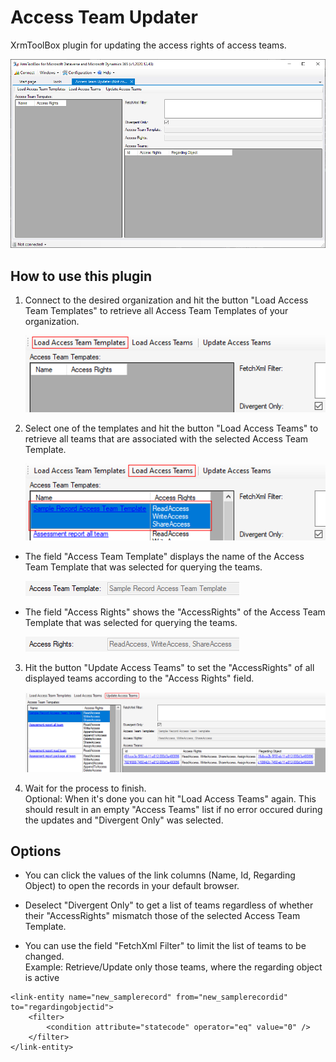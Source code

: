 # Access Team Updater
XrmToolBox plugin for updating the access rights of access teams.

![Load Access Team Updater](Documentation/AccessTeamUpdater.png)

## How to use this plugin

1. Connect to the desired organization and hit the button "Load Access Team Templates" to retrieve all Access Team Templates of your organization.

	![Load Access Team Templates](Documentation/LoadAccessTeamTemplates.png)

2. Select one of the templates and hit the button "Load Access Teams" to retrieve all teams that are associated with the selected Access Team Template.

	![Load Access Teams](Documentation/LoadAccessTeams.png)

* The field "Access Team Template" displays the name of the Access Team Template that was selected for querying the teams.

	![Access Team Template](Documentation/AccessTeamTemplate.png)

* The field "Access Rights" shows the "AccessRights" of the Access Team Template that was selected for querying the teams.

	![Access Rights](Documentation/AccessRights.png)


3. Hit the button "Update Access Teams" to set the "AccessRights" of all displayed teams according to the "Access Rights" field.

	![Update ](Documentation/UpdateAccessTeams.png)

4. Wait for the process to finish. 
\
Optional: When it's done you can hit "Load Access Teams" again. This should result in an empty "Access Teams" list if no error occured during the updates and "Divergent Only" was selected.

## Options

* You can click the values of the link columns (Name, Id, Regarding Object) to open the records in your default browser.

* Deselect "Divergent Only" to get a list of teams regardless of whether their "AccessRights" mismatch those of the selected Access Team Template.

* You can use the field "FetchXml Filter" to limit the list of teams to be changed.
\
Example: Retrieve/Update only those teams, where the regarding object is active

```
<link-entity name="new_samplerecord" from="new_samplerecordid" to="regardingobjectid">
	<filter>
		<condition attribute="statecode" operator="eq" value="0" />
	</filter>
</link-entity>
```